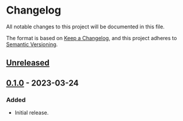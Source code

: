 # Changelog
All notable changes to this project will be documented in this file.

The format is based on [Keep a Changelog](https://keepachangelog.com/en/1.0.0/),
and this project adheres to [Semantic Versioning](https://semver.org/spec/v2.0.0.html).

## [Unreleased]

## [0.1.0] - 2023-03-24
### Added
- Initial release.

[Unreleased]: https://github.com/gear-dapps/sharded-multitoken/compare/0.1.0...HEAD
[0.1.0]: https://github.com/gear-dapps/sharded-multitoken/compare/dbffede...0.1.0
